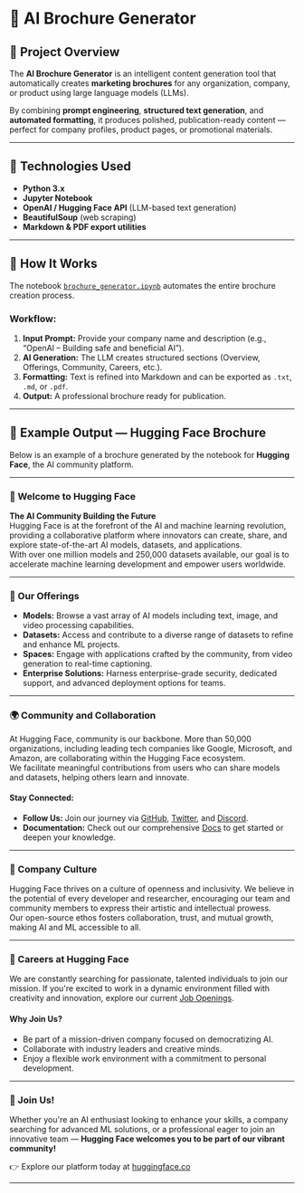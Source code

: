 # 🧠 AI Brochure Generator

## 📘 Project Overview
The **AI Brochure Generator** is an intelligent content generation tool that automatically creates **marketing brochures** for any organization, company, or product using large language models (LLMs).  

By combining **prompt engineering**, **structured text generation**, and **automated formatting**, it produces polished, publication-ready content — perfect for company profiles, product pages, or promotional materials.

---
## 🧰 Technologies Used

- **Python 3.x**  
- **Jupyter Notebook**  
- **OpenAI / Hugging Face API** (LLM-based text generation)  
- **BeautifulSoup** (web scraping)  
- **Markdown & PDF export utilities**


---

## 🚀 How It Works
The notebook [`brochure_generator.ipynb`](./brochure_generator.ipynb) automates the entire brochure creation process.

### Workflow:
1. **Input Prompt:** Provide your company name and description (e.g., “OpenAI – Building safe and beneficial AI”).  
2. **AI Generation:** The LLM creates structured sections (Overview, Offerings, Community, Careers, etc.).  
3. **Formatting:** Text is refined into Markdown and can be exported as `.txt`, `.md`, or `.pdf`.  
4. **Output:** A professional brochure ready for publication.

---

## 🧾 Example Output — Hugging Face Brochure

Below is an example of a brochure generated by the notebook for **Hugging Face**, the AI community platform.

---

### 🤗 Welcome to Hugging Face
**The AI Community Building the Future**  
Hugging Face is at the forefront of the AI and machine learning revolution, providing a collaborative platform where innovators can create, share, and explore state-of-the-art AI models, datasets, and applications.  
With over one million models and 250,000 datasets available, our goal is to accelerate machine learning development and empower users worldwide.

---

### 🧩 Our Offerings
- **Models:** Browse a vast array of AI models including text, image, and video processing capabilities.  
- **Datasets:** Access and contribute to a diverse range of datasets to refine and enhance ML projects.  
- **Spaces:** Engage with applications crafted by the community, from video generation to real-time captioning.  
- **Enterprise Solutions:** Harness enterprise-grade security, dedicated support, and advanced deployment options for teams.

---

### 🌍 Community and Collaboration
At Hugging Face, community is our backbone. More than 50,000 organizations, including leading tech companies like Google, Microsoft, and Amazon, are collaborating within the Hugging Face ecosystem.  
We facilitate meaningful contributions from users who can share models and datasets, helping others learn and innovate.

#### Stay Connected:
- **Follow Us:** Join our journey via [GitHub](https://github.com/huggingface), [Twitter](https://twitter.com/huggingface), and [Discord](https://discord.gg/huggingface).  
- **Documentation:** Check out our comprehensive [Docs](https://huggingface.co/docs) to get started or deepen your knowledge.

---

### 💼 Company Culture
Hugging Face thrives on a culture of openness and inclusivity. We believe in the potential of every developer and researcher, encouraging our team and community members to express their artistic and intellectual prowess.  
Our open-source ethos fosters collaboration, trust, and mutual growth, making AI and ML accessible to all.

---

### 🚀 Careers at Hugging Face
We are constantly searching for passionate, talented individuals to join our mission. If you're excited to work in a dynamic environment filled with creativity and innovation, explore our current [Job Openings](https://huggingface.co/careers).

#### Why Join Us?
- Be part of a mission-driven company focused on democratizing AI.  
- Collaborate with industry leaders and creative minds.  
- Enjoy a flexible work environment with a commitment to personal development.

---

### 🤝 Join Us!
Whether you're an AI enthusiast looking to enhance your skills, a company searching for advanced ML solutions, or a professional eager to join an innovative team — **Hugging Face welcomes you to be part of our vibrant community!**

👉 Explore our platform today at [huggingface.co](https://huggingface.co)

---

